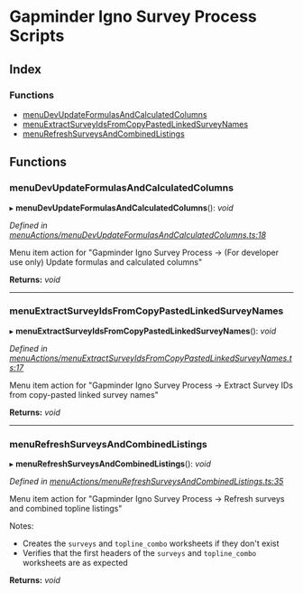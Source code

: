 
# Gapminder Igno Survey Process Scripts

## Index

### Functions

* [menuDevUpdateFormulasAndCalculatedColumns](README.md#menudevupdateformulasandcalculatedcolumns)
* [menuExtractSurveyIdsFromCopyPastedLinkedSurveyNames](README.md#menuextractsurveyidsfromcopypastedlinkedsurveynames)
* [menuRefreshSurveysAndCombinedListings](README.md#menurefreshsurveysandcombinedlistings)

## Functions

###  menuDevUpdateFormulasAndCalculatedColumns

▸ **menuDevUpdateFormulasAndCalculatedColumns**(): *void*

*Defined in [menuActions/menuDevUpdateFormulasAndCalculatedColumns.ts:18](https://github.com/Gapminder/gapminder-igno-survey-process-scripts/blob/v0.3.0/src/menuActions/menuDevUpdateFormulasAndCalculatedColumns.ts#L18)*

Menu item action for "Gapminder Igno Survey Process -> (For developer use only) Update formulas and calculated columns"

**Returns:** *void*

___

###  menuExtractSurveyIdsFromCopyPastedLinkedSurveyNames

▸ **menuExtractSurveyIdsFromCopyPastedLinkedSurveyNames**(): *void*

*Defined in [menuActions/menuExtractSurveyIdsFromCopyPastedLinkedSurveyNames.ts:17](https://github.com/Gapminder/gapminder-igno-survey-process-scripts/blob/v0.3.0/src/menuActions/menuExtractSurveyIdsFromCopyPastedLinkedSurveyNames.ts#L17)*

Menu item action for "Gapminder Igno Survey Process -> Extract Survey IDs from copy-pasted linked survey names"

**Returns:** *void*

___

###  menuRefreshSurveysAndCombinedListings

▸ **menuRefreshSurveysAndCombinedListings**(): *void*

*Defined in [menuActions/menuRefreshSurveysAndCombinedListings.ts:35](https://github.com/Gapminder/gapminder-igno-survey-process-scripts/blob/v0.3.0/src/menuActions/menuRefreshSurveysAndCombinedListings.ts#L35)*

Menu item action for "Gapminder Igno Survey Process -> Refresh surveys and combined topline listings"

Notes:
- Creates the `surveys` and `topline_combo` worksheets if they don't exist
- Verifies that the first headers of the `surveys` and `topline_combo` worksheets are as expected

**Returns:** *void*

